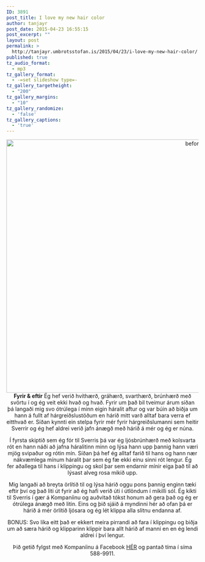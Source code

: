 ```yaml
---
ID: 3891
post_title: I love my new hair color
author: tanjayr
post_date: 2015-04-23 16:55:15
post_excerpt: ""
layout: post
permalink: >
  http://tanjayr.umbrotsstofan.is/2015/04/23/i-love-my-new-hair-color/
published: true
tz_audio_format:
  - mp3
tz_gallery_format:
  - -=set slideshow type=-
tz_gallery_targetheight:
  - "200"
tz_gallery_margins:
  - "10"
tz_gallery_randomize:
  - 'false'
tz_gallery_captions:
  - 'true'
---
```

<p style="text-align: center;"><img class="aligncenter size-full wp-image-3892" src="http://www.tanjayr.com/wp-content/uploads/2015/04/before-after.jpg" alt="before after" width="1000" height="664" /><strong>Fyrir &amp; eftir</strong>
Ég hef verið hvíthærð, gráhærð, svarthærð, brúnhærð með svörtu í og ég veit ekki hvað og hvað. Fyrir um það bil tveimur árum síðan þá langaði mig svo ótrúlega í minn eigin háralit aftur og var búin að biðja um hann á fullt af hárgreiðslustöðum en hárið mitt varð alltaf bara verra ef eitthvað er. Síðan kynnti ein stelpa fyrir mér fyrir hárgreiðslumanni sem heitir Sverrir og ég hef aldrei verið jafn ánægð með hárið á mér og ég er núna.</p>
<p style="text-align: center;">Í fyrsta skiptið sem ég fór til Sverris þá var ég ljósbrúnhærð með kolsvarta rót en hann náði að jafna háralitinn minn og lýsa hann upp þannig hann væri mjög svipaður og rótin mín. Síðan þá hef ég alltaf farið til hans og hann nær nákvæmlega mínum háralit þar sem ég fæ ekki einu sinni rót lengur. Ég fer aðallega til hans í klippingu og skol þar sem endarnir mínir eiga það til að lýsast alveg rosa mikið upp.</p>
<p style="text-align: center;">Mig langaði að breyta örlítið til og lýsa hárið <span class="nwe">oggu</span> pons þannig enginn tæki eftir því og það liti út fyrir að ég hafi verið úti í útlöndum í mikilli sól. Ég kíkti til Sverris í gær á Kompaníinu og auðvitað tókst honum að gera það og ég er ótrúlega ánægð með litin. Eins og þið sjáið á myndinni hér að ofan þá er hárið á mér örlítið ljósara og ég lét klippa alla slitnu endanna af.</p>
<p style="text-align: center;"><span class="nwe">BONUS</span>: Svo líka eitt það er ekkert meira pirrandi að fara í klippingu og biðja um að særa hárið og klipparinn klippir bara allt hárið af manni en en ég lendi aldrei í því lengur.</p>
<p style="text-align: center;">Þið getið fylgst með Kompaníinu á <span class="nwe">Facebook</span> <a href="https://www.facebook.com/pages/KOMPANÍIÐ-hársnyrtistofa/30468986729?fref=ts" target="_blank">HÉR</a> og pantað tíma í síma 588-9911.</p>